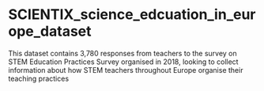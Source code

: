 # SCIENTIX_science_edcuation_in_europe_dataset
This dataset contains 3,780 responses from teachers to the survey on STEM Education Practices Survey organised in 2018, looking to collect information about how STEM teachers throughout Europe organise their teaching practices
